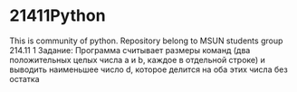 # 21411Python
This is community of python. Repository belong to MSUN students group 214.11
1 Задание:
Программа считывает размеры команд (два положительных целых числа a и b, каждое в отдельной строке) и выводить наименьшее число d, которое делится на оба этих числа без остатка
